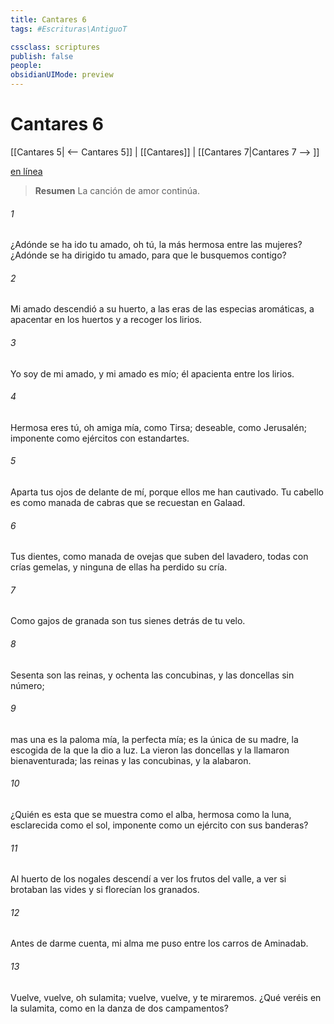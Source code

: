 ```yaml
---
title: Cantares 6
tags: #Escrituras\AntiguoT

cssclass: scriptures
publish: false
people:
obsidianUIMode: preview
---
```


# Cantares 6
[[Cantares 5| <-- Cantares 5]] | [[Cantares]] | [[Cantares 7|Cantares 7 --> ]]

[en línea](https://churchofjesuschrist.org/study/scriptures/ot/song/6?lang=spa)

> __Resumen__
La canción de amor continúa.

###### 1 
¿Adónde se ha ido tu amado,
oh tú, la más hermosa entre las mujeres?
¿Adónde se ha dirigido tu amado,
para que le busquemos contigo?

###### 2 
Mi amado descendió a su huerto,
a las eras de las especias aromáticas,
a apacentar en los huertos
y a recoger los lirios.

###### 3 
Yo soy de mi amado, y mi amado es mío;
él apacienta entre los lirios.

###### 4 
Hermosa eres tú, oh amiga mía, como Tirsa;
deseable, como Jerusalén;
imponente como ejércitos con estandartes.

###### 5 
Aparta tus ojos de delante de mí,
porque ellos me han cautivado.
Tu cabello es como manada de cabras
que se recuestan en Galaad.

###### 6 
Tus dientes, como manada de ovejas
que suben del lavadero,
todas con crías gemelas,
y ninguna de ellas ha perdido su cría.

###### 7 
Como gajos de granada son tus sienes
detrás de tu velo.

###### 8 
Sesenta son las reinas,
y ochenta las concubinas,
y las doncellas sin número;

###### 9 
mas
 una es la paloma mía, la perfecta mía;
es la única de su madre,
la escogida de la que la dio a luz.
La vieron las doncellas
y la llamaron bienaventurada;
las reinas y las concubinas, y la alabaron.

###### 10 
¿Quién es esta que se muestra como el alba,
hermosa como la luna,
esclarecida como el sol,
imponente como un ejército con sus banderas?

###### 11 
Al huerto de los nogales descendí
a ver los frutos del valle,
a ver si brotaban las vides
y
 si florecían los granados.

###### 12 
Antes de darme cuenta,
mi alma me puso
entre
 los carros de Aminadab.

###### 13 
Vuelve, vuelve, oh sulamita;
vuelve, vuelve, y te miraremos.
¿Qué veréis en la sulamita,
como en la danza de dos campamentos?

